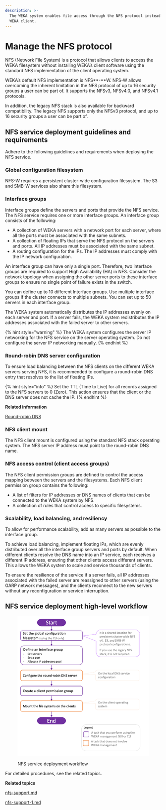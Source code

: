 ```yaml
---
description: >-
  The WEKA system enables file access through the NFS protocol instead of the
  WEKA client.
---
```


# Manage the NFS protocol

NFS (Network File System) is a protocol that allows clients to access the WEKA filesystem without installing WEKA’s client software using the standard NFS implementation of the client operating system.

WEKA’s default NFS implementation is NFS**-**W. NFS-W allows overcoming the inherent limitation in the NFS protocol of up to 16 security groups a user can be part of. It supports the NFSv3, NFSv4.0, and NFSv4.1 protocols.&#x20;

In addition, the legacy NFS stack is also available for backward compatibility. The legacy NFS supports only the NFSv3 protocol, and up to 16 security groups a user can be part of.

## NFS service deployment guidelines and requirements

Adhere to the following guidelines and requirements when deploying the NFS service.

### **Global configuration filesystem**

NFS-W requires a persistent cluster-wide configuration filesystem. The S3 and SMB-W services also share this filesystem.

### **Interface groups**

Interface groups define the servers and ports that provide the NFS service. The NFS service requires one or more interface groups. An interface group consists of the following:

* A collection of WEKA servers with a network port for each server, where all the ports must be associated with the same subnets.
* A collection of floating IPs that serve the NFS protocol on the servers and ports. All IP addresses must be associated with the same subnet.
* A routing configuration for the IPs. The IP addresses must comply with the IP network configuration.

An interface group can have only a single port. Therefore, two interface groups are required to support High Availability (HA) in NFS. Consider the network topology when assigning the other server ports to these interface groups to ensure no single point of failure exists in the switch.

You can define up to 10 different Interface groups. Use multiple interface groups if the cluster connects to multiple subnets. You can set up to 50 servers in each interface group.

The WEKA system automatically distributes the IP addresses evenly on each server and port. If a  server fails, the WEKA system redistributes the IP addresses associated with the failed server to other servers.

{% hint style="warning" %}
The WEKA system configures the server IP networking for the NFS service on the server operating system. Do not configure the server IP networking manually.
{% endhint %}

### Round-robin DNS server configuration

To ensure load balancing between the NFS clients on the different WEKA servers serving NFS, it is recommended to configure a round-robin DNS entry that resolves to the list of floating IPs.

{% hint style="info" %}
Set the TTL (Time to Live) for all records assigned to the NFS servers to 0 (Zero). This action ensures that the client or the DNS server does not cache the IP.
{% endhint %}

**Related information**

[Round-robin DNS](https://en.wikipedia.org/wiki/Round-robin\_DNS)

### NFS client mount&#x20;

The NFS client mount is configured using the standard NFS stack operating system. The NFS server IP address must point to the round-robin DNS name.

### NFS access control (client access groups)

The NFS client permission groups are defined to control the access mapping between the servers and the filesystems. Each NFS client permission group contains the following:

* A list of filters for IP addresses or DNS names of clients that can be connected to the WEKA system by NFS.
* A collection of rules that control access to specific filesystems.

### Scalability, load balancing, and resiliency&#x20;

To allow for performance scalability, add as many servers as possible to the interface group.

To achieve load balancing, implement floating IPs, which are evenly distributed over all the interface group servers and ports by default. When different clients resolve the DNS name into an IP service, each receives a different IP address, ensuring that other clients access different servers. This allows the WEKA system to scale and service thousands of clients.

To ensure the resilience of the service if a server fails, all IP addresses associated with the failed server are reassigned to other servers (using the GARP network messages), and the clients reconnect to the new servers without any reconfiguration or service interruption.

## NFS service deployment high-level workflow

<figure><img src="../../.gitbook/assets/NFS_deploy_workflow.png" alt=""><figcaption><p>NFS service deployment workflow</p></figcaption></figure>

For detailed procedures, see the related topics.

**Related topics**

[nfs-support.md](nfs-support.md "mention")

[nfs-support-1.md](nfs-support-1.md "mention")
